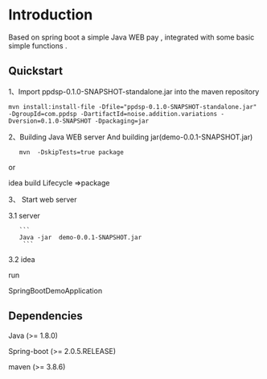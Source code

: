 # Introduction
Based on spring boot a simple Java WEB pay , integrated with some basic simple functions .

## Quickstart
1、Import ppdsp-0.1.0-SNAPSHOT-standalone.jar into the maven repository
 ```
 mvn install:install-file -Dfile="ppdsp-0.1.0-SNAPSHOT-standalone.jar" -DgroupId=com.ppdsp -DartifactId=noise.addition.variations -Dversion=0.1.0-SNAPSHOT -Dpackaging=jar

 ```
 2、Building Java WEB server
And building jar(demo-0.0.1-SNAPSHOT.jar)
```
   mvn  -DskipTests=true package
   ```
   or

   idea build
   Lifecycle =>package
   
   
 3、 Start web server

   3.1 server

  
       ```
       Java -jar  demo-0.0.1-SNAPSHOT.jar
        ```
        
   3.2 
idea
  
run

SpringBootDemoApplication
## Dependencies
Java (>= 1.8.0)

Spring-boot (>= 2.0.5.RELEASE)

maven (>= 3.8.6)
